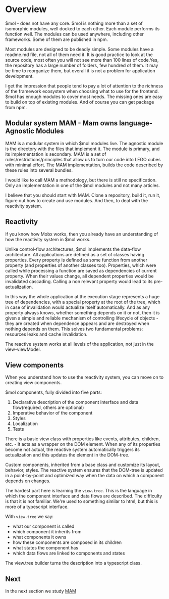 # Overview

$mol - does not have any core. $mol is nothing more than a set of isomorphic modules, well docked to each other. Each module performs its function well. The modules can be used anywhere, including other frameworks. Some of them are published in npm.

Most modules are designed to be deadly simple. Some modules have a readme.md file, not all of them need it. It is good practice to look at the source code, most often you will not see more than 100 lines of code.Yes, the repository has a large number of folders, few hundred of them. It may be time to reorganize them, but overall it is not a problem for application development.

I get the impression that people tend to pay a lot of attention to the richness of the framework ecosystem when choosing what to use for the frontend. $mol has enough modules to cover most needs. The missing ones are easy to build on top of existing modules. And of course you can get package from npm.

## Modular system MAM - Mam owns language-Agnostic Modules

MAM is a modular system in which $mol modules live. The agnostic module is the directory with the files that implement it. The module is primary, and its implementation is secondary. MAM is a set of rules/restrictions/principles that allow us to turn our code into LEGO cubes with minimal effort. The MAM implementation, builds the code described by these rules into several bundles.

I would like to call MAM a methodology, but there is still no specification. Only an implementation in one of the $mol modules and not many articles.

I believe that you should start with MAM. Clone a repository, build it, run it, figure out how to create and use modules. And then, to deal with the reactivity system.

## Reactivity

If you know how Mobx works, then you already have an understanding of how the reactivity system in $mol works.

Unlike control-flow architectures, $mol implements the data-flow architecture. All applications are defined as a set of classes having properties. Every property is defined as some function from another property (and properties of another classes too). Properties, which were called while processing a function are saved as dependencies of current property. When their values change, all dependent properties would be invalidated cascading. Calling a non relevant property would lead to its pre-actualization.

In this way the whole application at the execution stage represents a huge tree of dependencies, with a special property at the root of the tree, which in case of invalidation would actualize itself automatically. And as any property always knows, whether something depends on it or not, then it is given a simple and reliable mechanism of controlling lifecycle of objects - they are created when dependence appears and are destroyed when nothing depends on them. This solves two fundamental problems: resources leaks and cache invalidation. 

The reactive system works at all levels of the application, not just in the view-viewModel.

## View components

When you understand how to use the reactivity system, you can move on to creating view components.

$mol components, fully divided into five parts:
1) Declarative description of the component interface and data flow(required, others are optional)
1) Imperative behavior of the component
1) Styles
1) Localization
1) Tests

There is a basic view class with properties like events, attributes, children, etc. - It acts as a wrapper on the DOM element. When any of its properties become not actual, the reactive system automatically triggers its actualization and this updates the element in the DOM-tree.

Custom components, inherited from a base class and customize its layout, behavior, styles. The reactive system ensures that the DOM-tree is updated in a point-by-point and optimized way when the data on which a component depends on changes.

The hardest part here is learning the `view.tree`. This is the language in which the component interface and data flows are described. The difficulty is that it is not familiar. We're used to something similar to html, but this is more of a typescript interface.

With `view.tree` we say:
- what our component is called
- which component it inherits from
- what components it owns
- how these components are composed in its children
- what states the component has
- which data flows are linked to components and states

The view.tree builder turns the description into a typescript class.

## Next
In the next section we study [MAM](./mam.md)
